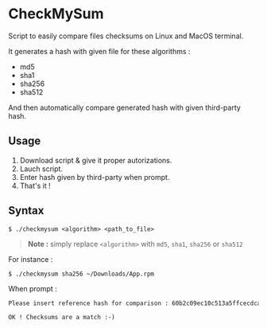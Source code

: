 # CheckMySum

Script to easily compare files checksums on Linux and MacOS terminal. 

It generates a hash with given file for these algorithms :
- md5
- sha1
- sha256
- sha512

And then automatically compare generated hash with given third-party hash.

## Usage

1. Download script & give it proper autorizations.
2. Lauch script.
3. Enter hash given by third-party when prompt.
4. That's it !

## Syntax

```console
$ ./checkmysum <algorithm> <path_to_file>
```
> **Note :** simply replace `<algorithm>` with `md5`, `sha1`, `sha256` or `sha512`

For instance :

```console
$ ./checkmysum sha256 ~/Downloads/App.rpm
```

When prompt :

```txt
Please insert reference hash for comparison : 60b2c09ec10c513a5ffcecdca24c94b8e5afe80b
```

```txt
OK ! Checksums are a match :-)
```
